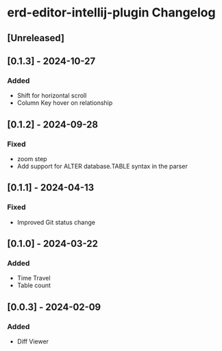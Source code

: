 <!-- Keep a Changelog guide -> https://keepachangelog.com -->

# erd-editor-intellij-plugin Changelog

## [Unreleased]

## [0.1.3] - 2024-10-27

### Added

- Shift for horizontal scroll
- Column Key hover on relationship

## [0.1.2] - 2024-09-28

### Fixed

- zoom step
- Add support for ALTER database.TABLE syntax in the parser

## [0.1.1] - 2024-04-13

### Fixed

- Improved Git status change

## [0.1.0] - 2024-03-22

### Added

- Time Travel
- Table count

## [0.0.3] - 2024-02-09

### Added

- Diff Viewer
